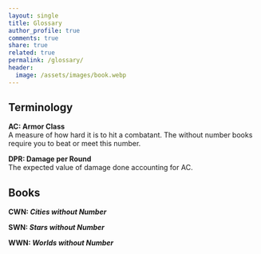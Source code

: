 ```yaml
---
layout: single
title: Glossary
author_profile: true
comments: true
share: true
related: true
permalink: /glossary/
header:
  image: /assets/images/book.webp
---
```

## Terminology
**AC: Armor Class**  
A measure of how hard it is to hit a combatant. The without number books require you to beat or meet this number.

**DPR: Damage per Round**  
The expected value of damage done accounting for AC.
## Books
**CWN: *Cities without Number***

**SWN: *Stars without Number***

**WWN: *Worlds without Number***